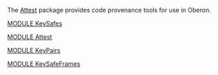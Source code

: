 The [Attest](./Attest/README.md) package provides code provenance tools for use in Oberon.

[MODULE KeySafes](https://github.com/io-core/Attest/blob/main/KeySafes.Mod)

[MODULE Attest](https://github.com/io-core/Attest/blob/main/Attest.Mod)

[MODULE KeyPairs](https://github.com/io-core/Attest/blob/main/KeyPairs.Mod)

[MODULE KeySafeFrames](https://github.com/io-core/Attest/blob/main/KeySafeFrames.Mod)


